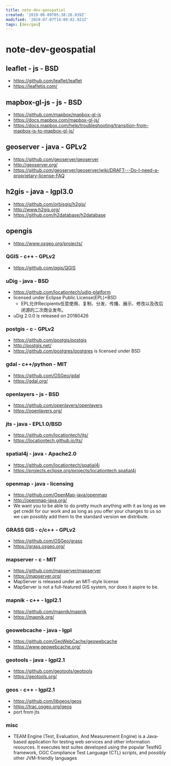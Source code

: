 ```yaml
---
title: note-dev-geospatial
created: '2019-06-09T05:38:26.039Z'
modified: '2019-07-07T14:00:02.923Z'
tags: [dev/geo]
---
```


# note-dev-geospatial

## leaflet - js - BSD
- https://github.com/leaflet/leaflet
- https://leafletjs.com/

## mapbox-gl-js - js - BSD
- https://github.com/mapbox/mapbox-gl-js
- https://docs.mapbox.com/mapbox-gl-js/
- https://docs.mapbox.com/help/troubleshooting/transition-from-mapbox-js-to-mapbox-gl-js/

## geoserver - java - GPLv2
- https://github.com/geoserver/geoserver
- http://geoserver.org/
- https://github.com/geoserver/geoserver/wiki/DRAFT---Do-I-need-a-proprietary-license-FAQ

## h2gis - java - lgpl3.0
- https://github.com/orbisgis/h2gis/
- http://www.h2gis.org/
- https://github.com/h2database/h2database

## opengis
- https://www.osgeo.org/projects/

### QGIS - c++ - GPLv2
- https://github.com/qgis/QGIS

### uDig - java - BSD
- https://github.com/locationtech/udig-platform
- licensed under Eclipse Public License(EPL)+BSD
    - EPL允许Recipients任意使用、复制、分发、传播、展示、修改以及改后闭源的二次商业发布。
- uDig 2.0.0 is released on 20180426

### postgis - c - GPLv2
- https://github.com/postgis/postgis
- http://postgis.net/
- https://github.com/postgres/postgres is licensed under BSD

### gdal - c++/python - MIT
- https://github.com/OSGeo/gdal
- https://gdal.org/

### openlayers - js - BSD
- https://github.com/openlayers/openlayers
- https://openlayers.org/

### jts - java - EPL1.0/BSD
- https://github.com/locationtech/jts/
- https://locationtech.github.io/jts/

### spatial4j - java - Apache2.0
- https://github.com/locationtech/spatial4j
- https://projects.eclipse.org/projects/locationtech.spatial4j

### openmap - java - licensing
- https://github.com/OpenMap-java/openmap
- http://openmap-java.org/
- We want you to be able to do pretty much anything with it as long as we get
credit for our work and as long as you offer your changes to us so we can possibly add them to the standard version we distribute.

### GRASS GIS - c/c++ - GPLv2
- https://github.com/OSGeo/grass
- https://grass.osgeo.org/

### mapserver - c - MIT
- https://github.com/mapserver/mapserver
- https://mapserver.org/
- MapServer is released under an MIT-style license
- MapServer is not a full-featured GIS system, nor does it aspire to be.

### mapnik - c++ - lgpl2.1
- https://github.com/mapnik/mapnik
- https://mapnik.org/

### geowebcache - java - lgpl
- https://github.com/GeoWebCache/geowebcache
- https://www.geowebcache.org/

### geotools - java - lgpl2.1
- https://github.com/geotools/geotools
- https://geotools.org/

### geos - c++ - lgpl2.1
- https://github.com/libgeos/geos 
- https://trac.osgeo.org/geos
- port from jts

### misc
- TEAM Engine (Test, Evaluation, And Measurement Engine) is a Java-based application for testing web services and other information resources. It executes test suites developed using the popular TestNG framework, OGC Compliance Test Language (CTL) scripts, and possibly other JVM-friendly languages
